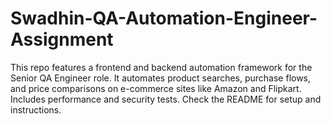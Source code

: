 # Swadhin-QA-Automation-Engineer-Assignment
This repo features a frontend and backend automation framework for the Senior QA Engineer role. It automates product searches, purchase flows, and price comparisons on e-commerce sites like Amazon and Flipkart. Includes performance and security tests. Check the README for setup and instructions.

